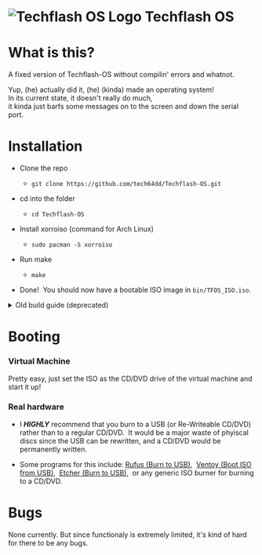 # ![Techflash OS Logo](/misc/logo_64x64_embed.png) Techflash OS

# What is this?

A fixed version of Techflash-OS without compilin' errors and whatnot.

Yup, (he) actually did it, (he) (kinda) made an operating system!  
In its current state, it doesn't really do much,  
it kinda just barfs some messages on to the screen and down the serial port.

# Installation

* Clone the repo

  * `git clone https://github.com/tech64dd/Techflash-OS.git`

* cd into the folder

  * `cd Techflash-OS`

* Install xorroiso (command for Arch Linux)

  * `sudo pacman -S xorroiso`

* Run make

  * `make`

* Done! &nbsp;You should now have a bootable ISO image in `bin/TFOS_ISO.iso`.


<details>
 
<summary>Old build guide (deprecated)</summary>
 
* Clone the repo

  * `git clone https://github.com/techflashYT/Techflash-OS.git`

* cd into the folder

  * `cd Techflash-OS`

* Run the interactive configuration script

  * `./configure`

* Run the `all` script

  * `./all.sh` &nbsp;&nbsp;&nbsp;&nbsp;&nbsp;&nbsp;&nbsp;(This might take a while, so give it about a minute)

* Done! &nbsp;You should now have a bootable ISO image in `bin/TFOS_ISO.iso`.

 
</details>


# Booting

### Virtual Machine

Pretty easy, just set the ISO as the CD/DVD drive of the virtual machine and start it up!

### Real hardware

* I ***HIGHLY*** recommend that you burn to a USB (or Re-Writeable CD/DVD) rather than to a regular CD/DVD. &nbsp;It would be a major waste of phyiscal discs since the USB can be rewritten, and a CD/DVD would be permanently written.

* Some programs for this include: [Rufus (Burn to USB)](), &nbsp;[Ventoy (Boot ISO from USB)](), &nbsp;[Etcher (Burn to USB)](), &nbsp;or any generic ISO burner for burning to a CD/DVD.

# Bugs

None currently.  But since functionaly is extremely limited, it's kind of hard for there to be any bugs.
